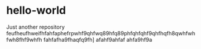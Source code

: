 # hello-world
Just another repository
feufheufhweifhfahfaphefrpwhf9qhfwq89hfq89phfqhfqhf9qhfhqfh8qwhfwhfwh8fhf9whfh
fahfafha9fhaqfq9fh]
afahf9ahfaf
ahfa9hf9a
